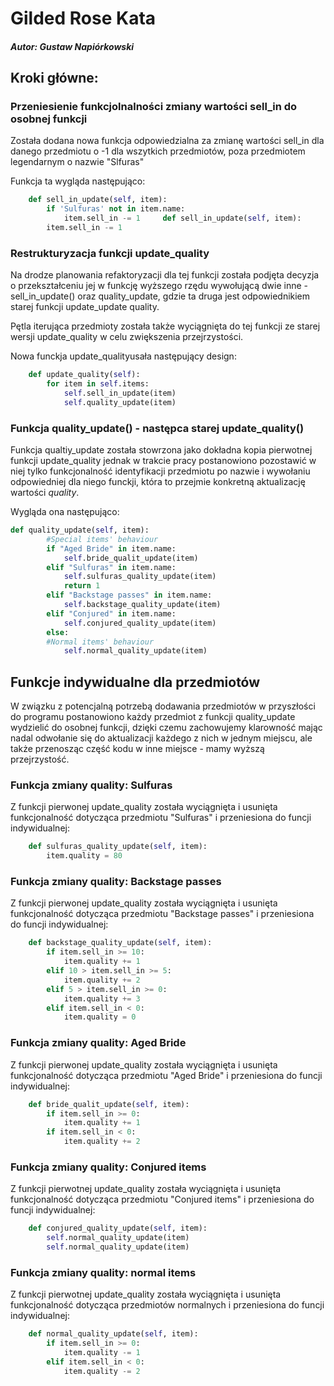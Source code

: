 # **Gilded Rose Kata**

##### Autor: Gustaw Napiórkowski

## **Kroki główne:**

### Przeniesienie funkcjolnalności zmiany wartości sell_in do osobnej funkcji

Została dodana nowa funkcja odpowiedzialna za zmianę wartości sell_in dla danego przedmiotu o -1 dla wszytkich przedmiotów, poza przedmiotem legendarnym o nazwie "Slfuras"

Funkcja ta wygląda następująco:

```python
    def sell_in_update(self, item):
        if 'Sulfuras' not in item.name:
            item.sell_in -= 1     def sell_in_update(self, item):
        item.sell_in -= 1
```

### Restrukturyzacja funkcji update_quality

Na drodze planowania refaktoryzacji dla tej funkcji została podjęta decyzja o
przekształceniu jej w funkcję wyższego rzędu wywołującą dwie inne - sell_in_update() oraz
quality_update, gdzie ta druga jest odpowiednikiem starej funkcji update_update quality.

Pętla iterująca przedmioty została także wyciągnięta do tej funkcji ze starej wersji update_quality w celu zwiększenia przejrzystości.

Nowa funckja update_qualityusała następujący design:

```python
    def update_quality(self):
        for item in self.items:
            self.sell_in_update(item)
            self.quality_update(item)
```

### Funkcja quality_update() - następca starej update_quality()

Funkcja qualtiy_update została stowrzona jako dokładna kopia pierwotnej funkcji
update_quality jednak w trakcie pracy postanowiono pozostawić w niej tylko funkcjonalność
identyfikacji przedmiotu po nazwie i wywołaniu odpowiedniej dla niego funckji, która to
przejmie konkretną aktualizację wartości *quality*.

Wygląda ona następująco:

```python
def quality_update(self, item):
        #Special items' behaviour
        if "Aged Bride" in item.name:
            self.bride_qualit_update(item)
        elif "Sulfuras" in item.name:
            self.sulfuras_quality_update(item)
            return 1
        elif "Backstage passes" in item.name:
            self.backstage_quality_update(item)
        elif "Conjured" in item.name:
            self.conjured_quality_update(item)
        else:
        #Normal items' behaviour
            self.normal_quality_update(item)
```

## **Funkcje indywidualne dla przedmiotów**

W związku z potencjalną potrzebą dodawania przedmiotów w przyszłości do programu postanowiono każdy przedmiot z funkcji quality_update wydzielić do osobnej funkcji, dzięki czemu zachowujemy klarowność mając nadal odwołanie się do aktualizacji każdego z nich w jednym miejscu, ale także przenosząc część kodu w inne miejsce - mamy wyższą przejrzystość.

### Funkcja zmiany quality: Sulfuras

Z funkcji pierwonej update_quality została wyciągnięta i usunięta funkcjonalność dotycząca
przedmiotu "Sulfuras" i przeniesiona do funcji indywidualnej:

```python
    def sulfuras_quality_update(self, item):
        item.quality = 80
```

### Funkcja zmiany quality: Backstage passes

Z funkcji pierwonej update_quality została wyciągnięta i usunięta funkcjonalność dotycząca
przedmiotu "Backstage passes" i przeniesiona do funcji indywidualnej:

```python
    def backstage_quality_update(self, item):
        if item.sell_in >= 10:
            item.quality += 1
        elif 10 > item.sell_in >= 5:
            item.quality += 2
        elif 5 > item.sell_in >= 0:
            item.quality += 3
        elif item.sell_in < 0:
            item.quality = 0
```

### Funkcja zmiany quality: Aged Bride

Z funkcji pierwonej update_quality została wyciągnięta i usunięta funkcjonalność dotycząca
przedmiotu "Aged Bride" i przeniesiona do funcji indywidualnej:

```python
    def bride_qualit_update(self, item):
        if item.sell_in >= 0:
            item.quality += 1
        if item.sell_in < 0:
            item.quality += 2
```

### Funkcja zmiany quality: Conjured items

Z funkcji pierwotnej update_quality została wyciągnięta i usunięta funkcjonalność dotycząca
przedmiotu "Conjured items" i przeniesiona do funcji indywidualnej:

```python
    def conjured_quality_update(self, item):
        self.normal_quality_update(item)
        self.normal_quality_update(item)
```

### Funkcja zmiany quality: normal items

Z funkcji pierwotnej update_quality została wyciągnięta i usunięta
funkcjonalność dotycząca przedmiotów normalnych i przeniesiona do funcji indywidualnej:

```python
    def normal_quality_update(self, item):
        if item.sell_in >= 0:
            item.quality -= 1
        elif item.sell_in < 0:
            item.quality -= 2
```